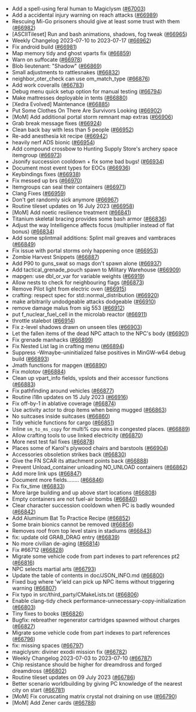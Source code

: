 * Add a spell-using feral human to Magiclysm ([#67003](https://github.com/CleverRaven/Cataclysm-DDA/pull/67003))
* Add a accidental injury warning on reach attacks ([#66989](https://github.com/CleverRaven/Cataclysm-DDA/pull/66989))
* Rescuing Mi-Go prisoners should give at least some trust with them ([#66982](https://github.com/CleverRaven/Cataclysm-DDA/pull/66982))
* [ASCIITileset] Run and bash animations, shadows, fog tweak ([#66965](https://github.com/CleverRaven/Cataclysm-DDA/pull/66965))
* Weekly Changelog 2023-07-10 to 2023-07-17 ([#66962](https://github.com/CleverRaven/Cataclysm-DDA/pull/66962))
* Fix android build ([#66981](https://github.com/CleverRaven/Cataclysm-DDA/pull/66981))
* Map memory tidy and ghost vparts fix ([#66859](https://github.com/CleverRaven/Cataclysm-DDA/pull/66859))
* Warn on suffocate ([#66978](https://github.com/CleverRaven/Cataclysm-DDA/pull/66978))
* Blob lieutenant: "Shadow" ([#66869](https://github.com/CleverRaven/Cataclysm-DDA/pull/66869))
* Small adjustments to rattlesnakes ([#66832](https://github.com/CleverRaven/Cataclysm-DDA/pull/66832))
* neighbor_oter_check can use om_match_type ([#66876](https://github.com/CleverRaven/Cataclysm-DDA/pull/66876))
* Add work coveralls ([#66783](https://github.com/CleverRaven/Cataclysm-DDA/pull/66783))
* Debug menu quick setup option for manual testing ([#66794](https://github.com/CleverRaven/Cataclysm-DDA/pull/66794))
* Make mattresses deployable in tents ([#66880](https://github.com/CleverRaven/Cataclysm-DDA/pull/66880))
* [Xedra Evolved] Maintenance ([#66885](https://github.com/CleverRaven/Cataclysm-DDA/pull/66885))
* Put Some Clothes On There Are Survivors Looking ([#66902](https://github.com/CleverRaven/Cataclysm-DDA/pull/66902))
* [MoM] Add additional portal storm remnant map extras ([#66906](https://github.com/CleverRaven/Cataclysm-DDA/pull/66906))
* Grab break message fixes ([#66924](https://github.com/CleverRaven/Cataclysm-DDA/pull/66924))
* Clean back bay with less than 5 people ([#66952](https://github.com/CleverRaven/Cataclysm-DDA/pull/66952))
* Re-add anesthesia kit recipe ([#66942](https://github.com/CleverRaven/Cataclysm-DDA/pull/66942))
* heavily nerf ADS bionic ([#66954](https://github.com/CleverRaven/Cataclysm-DDA/pull/66954))
* Add compound crossbow to Hunting Supply Store's archery space itemgroup ([#66973](https://github.com/CleverRaven/Cataclysm-DDA/pull/66973))
* Jsonify succession cooldown + fix some bad bugs! ([#66934](https://github.com/CleverRaven/Cataclysm-DDA/pull/66934))
* Document most event types for EOCs ([#66936](https://github.com/CleverRaven/Cataclysm-DDA/pull/66936))
* Keybindings fixes ([#66938](https://github.com/CleverRaven/Cataclysm-DDA/pull/66938))
* Fix messed up brs ([#66970](https://github.com/CleverRaven/Cataclysm-DDA/pull/66970))
* Itemgroups can seal their containers ([#66971](https://github.com/CleverRaven/Cataclysm-DDA/pull/66971))
* Clang Fixes ([#66959](https://github.com/CleverRaven/Cataclysm-DDA/pull/66959))
* Don't get randomly sick anymore ([#66967](https://github.com/CleverRaven/Cataclysm-DDA/pull/66967))
* Routine tileset updates on 16 July 2023 ([#66958](https://github.com/CleverRaven/Cataclysm-DDA/pull/66958))
* [MoM] Add noetic resilience treatment ([#66841](https://github.com/CleverRaven/Cataclysm-DDA/pull/66841))
* Titanium skeletal bracing provides some bash armor ([#66836](https://github.com/CleverRaven/Cataclysm-DDA/pull/66836))
* Adjust the way Intelligence affects focus (multiplier instead of flat bonus) ([#66834](https://github.com/CleverRaven/Cataclysm-DDA/pull/66834))
* Add some splintmail additions: Splint mail greaves and vambraces ([#66849](https://github.com/CleverRaven/Cataclysm-DDA/pull/66849))
* Fix issue with portal storms only happening once ([#66953](https://github.com/CleverRaven/Cataclysm-DDA/pull/66953))
* Zombie Harvest Snippets ([#66887](https://github.com/CleverRaven/Cataclysm-DDA/pull/66887))
* Add P90 to guns_swat so mags don't spawn alone ([#66937](https://github.com/CleverRaven/Cataclysm-DDA/pull/66937))
* Add tactical_grenade_pouch spawn to Military Warehouse ([#66909](https://github.com/CleverRaven/Cataclysm-DDA/pull/66909))
* mapgen: use dbl_or_var for variable weights ([#66919](https://github.com/CleverRaven/Cataclysm-DDA/pull/66919))
* Allow nests to check for neighbouring flags ([#66873](https://github.com/CleverRaven/Cataclysm-DDA/pull/66873))
* Remove Pilot light from electric oven ([#66915](https://github.com/CleverRaven/Cataclysm-DDA/pull/66915))
* crafting: respect spec for std::normal_distribution ([#66920](https://github.com/CleverRaven/Cataclysm-DDA/pull/66920))
* make arbitrarily undodgeable attacks dodgeable ([#66910](https://github.com/CleverRaven/Cataclysm-DDA/pull/66910))
* remove damage malus from sig 553 ([#66912](https://github.com/CleverRaven/Cataclysm-DDA/pull/66912))
* put f_nuclear_fuel_cell in the microlab reactor ([#66911](https://github.com/CleverRaven/Cataclysm-DDA/pull/66911))
* throttle stalebot ([#66914](https://github.com/CleverRaven/Cataclysm-DDA/pull/66914))
* Fix z-level shadows drawn on unseen tiles ([#66903](https://github.com/CleverRaven/Cataclysm-DDA/pull/66903))
* Let the fallen items of the dead NPC attach to the NPC's body ([#66901](https://github.com/CleverRaven/Cataclysm-DDA/pull/66901))
* Fix grenade manhacks ([#66899](https://github.com/CleverRaven/Cataclysm-DDA/pull/66899))
* Fix Nested List lag in crafting menu ([#66894](https://github.com/CleverRaven/Cataclysm-DDA/pull/66894))
* Suppress -Wmaybe-uninitialized false positives in MinGW-w64 debug build ([#66893](https://github.com/CleverRaven/Cataclysm-DDA/pull/66893))
* Jmath functions for mapgen ([#66890](https://github.com/CleverRaven/Cataclysm-DDA/pull/66890))
* Fix molotov ([#66884](https://github.com/CleverRaven/Cataclysm-DDA/pull/66884))
* Clean up vpart_info fields, vpslots and their accessor functions ([#66883](https://github.com/CleverRaven/Cataclysm-DDA/pull/66883))
* Fix pathfinding around vehicles ([#66877](https://github.com/CleverRaven/Cataclysm-DDA/pull/66877))
* Routine i18n updates on 15 July 2023 ([#66916](https://github.com/CleverRaven/Cataclysm-DDA/pull/66916))
* Fix off-by-1 in ablative coverage ([#66874](https://github.com/CleverRaven/Cataclysm-DDA/pull/66874))
* Use activity actor to drop items when being mugged ([#66863](https://github.com/CleverRaven/Cataclysm-DDA/pull/66863))
* No suitcases inside suitcases ([#66860](https://github.com/CleverRaven/Cataclysm-DDA/pull/66860))
* Tidy vehicle functions for cargo ([#66851](https://github.com/CleverRaven/Cataclysm-DDA/pull/66851))
* Inline `sm_to_ms_copy` for multi% cpu wins in congested places. ([#66889](https://github.com/CleverRaven/Cataclysm-DDA/pull/66889))
* Allow crafting tools to use linked electricity ([#66870](https://github.com/CleverRaven/Cataclysm-DDA/pull/66870))
* More nest test fail fixes ([#66878](https://github.com/CleverRaven/Cataclysm-DDA/pull/66878))
* Places some of Karol's plywood chairs and barstools ([#66904](https://github.com/CleverRaven/Cataclysm-DDA/pull/66904))
* Accessories obsoletion strikes back ([#66830](https://github.com/CleverRaven/Cataclysm-DDA/pull/66830))
* Give the FN SCAR its attachment points back ([#66888](https://github.com/CleverRaven/Cataclysm-DDA/pull/66888))
* Prevent Unload_container unloading NO_UNLOAD containers ([#66862](https://github.com/CleverRaven/Cataclysm-DDA/pull/66862))
* Add more link ups ([#66847](https://github.com/CleverRaven/Cataclysm-DDA/pull/66847))
* Document more fields........ ([#66846](https://github.com/CleverRaven/Cataclysm-DDA/pull/66846))
* Fix fix_time ([#66833](https://github.com/CleverRaven/Cataclysm-DDA/pull/66833))
* More large building and  up above start locations ([#66808](https://github.com/CleverRaven/Cataclysm-DDA/pull/66808))
* Empty containers are not fuel-air bombs ([#66840](https://github.com/CleverRaven/Cataclysm-DDA/pull/66840))
* Clear character succession cooldown when PC is badly wounded ([#66842](https://github.com/CleverRaven/Cataclysm-DDA/pull/66842))
* Add Aluminum Bat To Practice Recipe ([#66852](https://github.com/CleverRaven/Cataclysm-DDA/pull/66852))
* Some brain bionics cannot be removed ([#66856](https://github.com/CleverRaven/Cataclysm-DDA/pull/66856))
* Removes roof from top level stairs in stadiums ([#66843](https://github.com/CleverRaven/Cataclysm-DDA/pull/66843))
* fix: update old GRAB_DRAG entry ([#66839](https://github.com/CleverRaven/Cataclysm-DDA/pull/66839))
* No more civilian de-aging ([#66814](https://github.com/CleverRaven/Cataclysm-DDA/pull/66814))
* Fix #66712 ([#66828](https://github.com/CleverRaven/Cataclysm-DDA/pull/66828))
* Migrate some vehicle code from part indexes to part references pt2 ([#66816](https://github.com/CleverRaven/Cataclysm-DDA/pull/66816))
* NPC selects martial arts ([#66793](https://github.com/CleverRaven/Cataclysm-DDA/pull/66793))
* Update the table of contents in doc/JSON_INFO.md ([#66800](https://github.com/CleverRaven/Cataclysm-DDA/pull/66800))
* Fixed bug where 'w'ield can pick up NPC items without triggering warning ([#66807](https://github.com/CleverRaven/Cataclysm-DDA/pull/66807))
* Fix typo in src/third_party/CMakeLists.txt ([#66806](https://github.com/CleverRaven/Cataclysm-DDA/pull/66806))
* Enable clang-tidy check performance-unnecessary-copy-initialization ([#66803](https://github.com/CleverRaven/Cataclysm-DDA/pull/66803))
* Tiny fixes to books ([#66826](https://github.com/CleverRaven/Cataclysm-DDA/pull/66826))
* Bugfix: rebreather regenerator cartridges spawned without charges ([#66827](https://github.com/CleverRaven/Cataclysm-DDA/pull/66827))
* Migrate some vehicle code from part indexes to part references ([#66796](https://github.com/CleverRaven/Cataclysm-DDA/pull/66796))
* fix: missing spaces ([#66797](https://github.com/CleverRaven/Cataclysm-DDA/pull/66797))
* magiclysm: diviner exodii mission fix ([#66782](https://github.com/CleverRaven/Cataclysm-DDA/pull/66782))
* Weekly Changelog 2023-07-03 to 2023-07-10 ([#66787](https://github.com/CleverRaven/Cataclysm-DDA/pull/66787))
* Chip resistance should be higher for dreamdross and forged dreamdross ([#66802](https://github.com/CleverRaven/Cataclysm-DDA/pull/66802))
* Routine tileset updates on 09 July 2023 ([#66786](https://github.com/CleverRaven/Cataclysm-DDA/pull/66786))
* Better scenario worldbuilding by giving PC knowledge of the nearest city on start ([#66781](https://github.com/CleverRaven/Cataclysm-DDA/pull/66781))
* [MoM] Fix coruscating matrix crystal not draining on use ([#66790](https://github.com/CleverRaven/Cataclysm-DDA/pull/66790))
* [MoM] Add Zener cards ([#66788](https://github.com/CleverRaven/Cataclysm-DDA/pull/66788))
